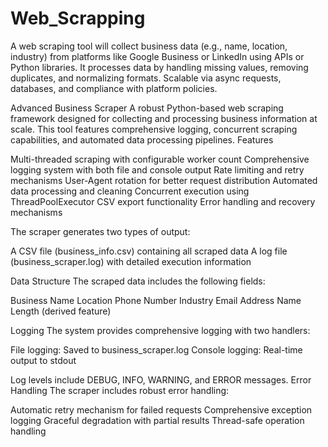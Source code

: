 # Web_Scrapping
A web scraping tool will collect business data (e.g., name, location, industry) from platforms like Google Business or LinkedIn using APIs or Python libraries. It processes data by handling missing values, removing duplicates, and normalizing formats. Scalable via async requests, databases, and compliance with platform policies.

Advanced Business Scraper
A robust Python-based web scraping framework designed for collecting and processing business information at scale. This tool features comprehensive logging, concurrent scraping capabilities, and automated data processing pipelines.
Features

Multi-threaded scraping with configurable worker count
Comprehensive logging system with both file and console output
Rate limiting and retry mechanisms
User-Agent rotation for better request distribution
Automated data processing and cleaning
Concurrent execution using ThreadPoolExecutor
CSV export functionality
Error handling and recovery mechanisms

The scraper generates two types of output:

A CSV file (business_info.csv) containing all scraped data
A log file (business_scraper.log) with detailed execution information

Data Structure
The scraped data includes the following fields:

Business Name
Location
Phone Number
Industry
Email Address
Name Length (derived feature)

Logging
The system provides comprehensive logging with two handlers:

File logging: Saved to business_scraper.log
Console logging: Real-time output to stdout

Log levels include DEBUG, INFO, WARNING, and ERROR messages.
Error Handling
The scraper includes robust error handling:

Automatic retry mechanism for failed requests
Comprehensive exception logging
Graceful degradation with partial results
Thread-safe operation handling
